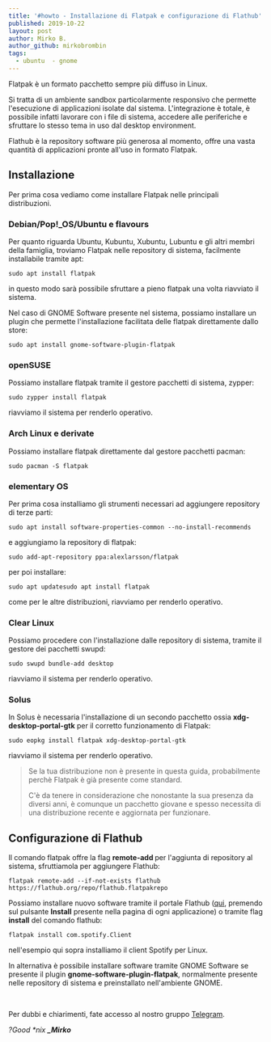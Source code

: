 ```yaml
---
title: '#howto - Installazione di Flatpak e configurazione di Flathub'
published: 2019-10-22
layout: post
author: Mirko B.
author_github: mirkobrombin
tags:
  - ubuntu  - gnome
---
```

<p>Flatpak è un formato pacchetto sempre più diffuso in Linux.</p><p>Si tratta di un ambiente sandbox particolarmente responsivo che permette l'esecuzione di applicazioni isolate dal sistema. L'integrazione è totale, è possibile infatti lavorare con i file di sistema, accedere alle periferiche e sfruttare lo stesso tema in uso dal desktop environment.</p><p>Flathub è la repository software più generosa al momento, offre una vasta quantità di applicazioni pronte all'uso in formato Flatpak.</p><h2>Installazione</h2><p>Per prima cosa vediamo come installare Flatpak nelle principali distribuzioni.</p><h3>Debian/Pop!_OS/Ubuntu e flavours</h3><p>Per quanto riguarda Ubuntu, Kubuntu, Xubuntu, Lubuntu e gli altri membri della famiglia, troviamo Flatpak nelle repository di sistema, facilmente installabile tramite apt:</p><pre><code>sudo apt install flatpak</code></pre><p>in questo modo sarà possibile sfruttare a pieno flatpak una volta riavviato il sistema.</p><p>Nel caso di GNOME Software presente nel sistema, possiamo installare un plugin che permette l'installazione facilitata delle flatpak direttamente dallo store:</p><pre><code>sudo apt install gnome-software-plugin-flatpak</code></pre><h3>openSUSE</h3><p>Possiamo installare flatpak tramite il gestore pacchetti di sistema, zypper:</p><pre><code>sudo zypper install flatpak</code></pre><p>riavviamo il sistema per renderlo operativo.</p><h3>Arch Linux e derivate</h3><p>Possiamo installare flatpak direttamente dal gestore pacchetti pacman:</p><pre><code>sudo pacman -S flatpak</code></pre><h3>elementary OS</h3><p>Per prima cosa installiamo gli strumenti necessari ad aggiungere repository di terze parti:</p><pre><code>sudo apt install software-properties-common --no-install-recommends</code></pre><p>e aggiungiamo la repository di flatpak:</p><pre><code>sudo add-apt-repository ppa:alexlarsson/flatpak</code></pre><p>per poi installare:</p><pre><code>sudo apt updatesudo apt install flatpak</code></pre><p>come per le altre distribuzioni, riavviamo per renderlo operativo.</p><h3>Clear Linux</h3><p>Possiamo procedere con l'installazione dalle repository di sistema, tramite il gestore dei pacchetti swupd:</p><pre><code>sudo swupd bundle-add desktop</code></pre><p>riavviamo il sistema per renderlo operativo.</p><h3>Solus</h3><p>In Solus è necessaria l'installazione di un secondo pacchetto ossia <strong>xdg-desktop-portal-gtk</strong> per il corretto funzionamento di Flatpak:</p><pre><code>sudo eopkg install flatpak xdg-desktop-portal-gtk</code></pre><p>riavviamo il sistema per renderlo operativo.</p><blockquote><p>Se la tua distribuzione non è presente in questa guida, probabilmente perchè Flatpak è già presente come standard.</p><p>C'è da tenere in considerazione che nonostante la sua presenza da diversi anni, è comunque un pacchetto giovane e spesso necessita di una distribuzione recente e aggiornata per funzionare.</p></blockquote><h2>Configurazione di Flathub</h2><p>Il comando flatpak offre la flag <strong>remote-add </strong>per l'aggiunta di repository al sistema, sfruttiamola per aggiungere Flathub:</p><pre><code>flatpak remote-add --if-not-exists flathub https://flathub.org/repo/flathub.flatpakrepo</code></pre><p>Possiamo installare nuovo software tramite il portale Flathub (<a href="https://flathub.org/home">qui</a>, premendo sul pulsante <strong>Install</strong> presente nella pagina di ogni applicazione) o tramite flag <strong>install</strong> del comando flathub:</p><pre><code>flatpak install com.spotify.Client</code></pre><p>nell'esempio qui sopra installiamo il client Spotify per Linux.</p><p>In alternativa è possibile installare software tramite GNOME Software se presente il plugin <strong>gnome-software-plugin-flatpak</strong>, normalmente presente nelle repository di sistema e preinstallato nell'ambiente GNOME.</p><p>&nbsp;</p><p>Per dubbi e chiarimenti, fate accesso al nostro gruppo <a href="https://t.me/gentedilinux">Telegram</a>.</p><p><em>?Good *nix&nbsp;</em><strong><em>_Mirko</em></strong></p>